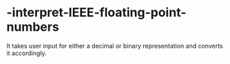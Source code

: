 # -interpret-IEEE-floating-point-numbers
It takes user input for either a decimal or binary representation and converts it accordingly.
